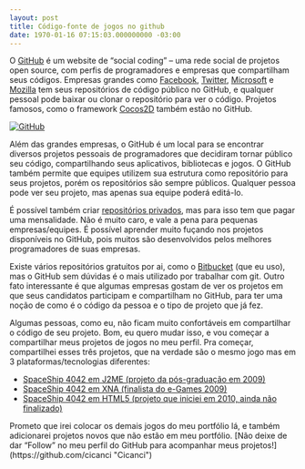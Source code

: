 ```yaml
---
layout: post
title: Código-fonte de jogos no github
date: 1970-01-16 07:15:03.000000000 -03:00
---
```


O [GitHub](https://github.com/ "GitHub") é um website de “social coding” – uma rede social de projetos open source, com perfis de programadores e empresas que compartilham seus códigos. Empresas grandes como [Facebook](https://github.com/facebook "Facebook"), [Twitter](https://github.com/twitter "Twitter"), [Microsoft](https://github.com/WindowsAzure "Windows") e [Mozilla](https://github.com/mozilla "Mozilla") tem seus repositórios de código público no GitHub, e qualquer pessoal pode baixar ou clonar o repositório para ver o código. Projetos famosos, como o framework [Cocos2D](https://github.com/cocos2d "Cocos2D") também estão no GitHub.

[![](http://gamedeveloper.com.br/blog/wp-content/uploads/2012/03/githuboctacat-e1332903590103.jpg "GitHub")](https://github.com/cicanci)

Além das grandes empresas, o GitHub é um local para se encontrar diversos projetos pessoais de programadores que decidiram tornar público seu código, compartilhando seus aplicativos, bibliotecas e jogos. O GitHub também permite que equipes utilizem sua estrutura como repositório para seus projetos, porém os repositórios são sempre públicos. Qualquer pessoa pode ver seu projeto, mas apenas sua equipe poderá editá-lo.

É possível também criar [repositórios privados](https://github.com/plans "Plans"), mas para isso tem que pagar uma mensalidade. Não é muito caro, e vale a pena para pequenas empresas/equipes. É possível aprender muito fuçando nos projetos disponíveis no GitHub, pois muitos são desenvolvidos pelos melhores programadores de suas empresas.

Existe vários repositórios gratuitos por ai, como o [Bitbucket](https://bitbucket.org/ "Bitbucket") (que eu uso), mas o GitHub sem dúvidas é o mais utilizado por trabalhar com git. Outro fato interessante é que algumas empresas gostam de ver os projetos em que seus candidatos participam e compartilham no GitHub, para ter uma noção de como é o código da pessoa e o tipo de projeto que já fez.

Algumas pessoas, como eu, não ficam muito confortáveis em compartilhar o código de seu projeto. Bom, eu quero mudar isso, e vou começar a compartilhar meus projetos de jogos no meu perfil. Pra começar, compartilhei esses três projetos, que na verdade são o mesmo jogo mas em 3 plataformas/tecnologias diferentes:

- [SpaceShip 4042 em J2ME (projeto da pós-graduação em 2009)](https://github.com/GameDevBlog/SpaceShip4042_J2ME "SpaceShip 4042 - J2ME")
- [SpaceShip 4042 em XNA (finalista do e-Games 2009)](https://github.com/GameDevBlog/SpaceShip4042_XNA "SpaceShip 4042 - XNA")
- [SpaceShip 4042 em HTML5 (projeto que iniciei em 2010, ainda não finalizado)](https://github.com/GameDevBlog/game-html5-spaceship4042 "SpaceShip 4042 - HTML5")

<div>Prometo que irei colocar os demais jogos do meu portfólio lá, e também adicionarei projetos novos que não estão em meu portfólio. [Não deixe de dar “Follow” no meu perfil do GitHub para acompanhar meus projetos!](https://github.com/cicanci "Cicanci")</div><div id="-chrome-auto-translate-plugin-dialog" style="opacity: 1 !important; background-image: initial !important; background-attachment: initial !important; background-origin: initial !important; background-clip: initial !important; background-color: transparent !important; position: absolute !important; top: 0px; left: 0px; overflow-x: visible !important; overflow-y: visible !important; z-index: 999999 !important; text-align: left !important; display: none; background-position: initial initial !important; background-repeat: initial initial !important; padding: 0px !important; margin: 0px !important;">![](http://www.google.com/uds/css/small-logo.png)

</div>
